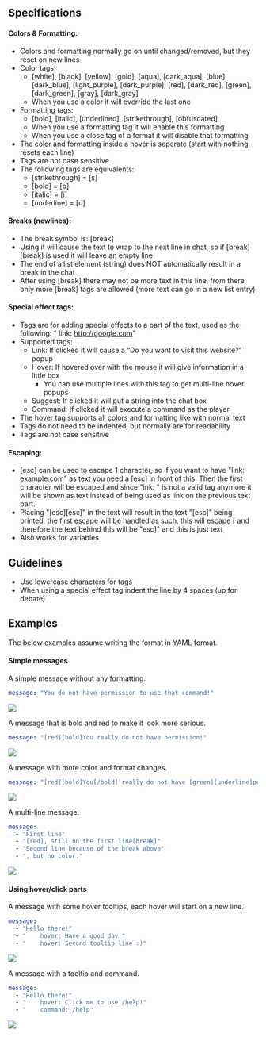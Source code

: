 ## Specifications
#### Colors & Formatting:
* Colors and formatting normally go on until changed/removed, but they reset on new lines
* Color tags:
  * [white], [black], [yellow], [gold], [aqua], [dark_aqua], [blue], [dark_blue], [light_purple], [dark_purple], [red], [dark_red], [green], [dark_green], [gray], [dark_gray]
  * When you use a color it will override the last one
* Formatting tags:
  * [bold], [italic], [underlined], [strikethrough], [obfuscated]
  * When you use a formatting tag it will enable this formatting
  * When you use a close tag of a format it will disable that formatting
* The color and formatting inside a hover is seperate (start with nothing, resets each line)
* Tags are not case sensitive
* The following tags are equivalents:
  * [strikethrough] = [s]
  * [bold] = [b]
  * [italic] = [i]
  * [underline] = [u]

#### Breaks (newlines):
* The break symbol is: [break]
* Using it will cause the text to wrap to the next line in chat, so if [break][break] is used it will leave an empty line
* The end of a list element (string) does NOT automatically result in a break in the chat
* After using [break] there may not be more text in this line, from there only more [break] tags are allowed (more text can go in a new list entry)

#### Special effect tags:
* Tags are for adding special effects to a part of the text, used as the following: "  link: http://google.com"
* Supported tags:
  * Link: If clicked it will cause a “Do you want to visit this website?” popup
  * Hover: If hovered over with the mouse it will give information in a little box
    * You can use multiple lines with this tag to get multi-line hover popups
  * Suggest: If clicked it will put a string into the chat box
  * Command: If clicked it will execute a command as the player
* The hover tag supports all colors and formatting like with normal text
* Tags do not need to be indented, but normally are for readability
* Tags are not case sensitive

#### Escaping:
* [esc] can be used to escape 1 character, so if you want to have "link: example.com" as text you need a [esc] in front of this. Then the first character will be escaped and since "ink: " is not a valid tag anymore it will be shown as text instead of being used as link on the previous text part.
* Placing "[esc][esc]" in the text will result in the text "[esc]" being printed, the first escape will be handled as such, this will escape [ and therefore the text behind this will be "esc]" and this is just text
* Also works for variables

## Guidelines
* Use lowercase characters for tags
* When using a special effect tag indent the line by 4 spaces (up for debate)

## Examples
The below examples assume writing the format in YAML format.

#### Simple messages
A simple message without any formatting.
```yaml
message: "You do not have permission to use that command!"
```
![](https://cloud.githubusercontent.com/assets/6951068/15986885/2dbd4016-3015-11e6-9525-0cbea6155a78.png)


A message that is bold and red to make it look more serious.
```yaml
message: "[red][bold]You really do not have permission!"
```
![](https://cloud.githubusercontent.com/assets/6951068/15986886/2e8b1310-3015-11e6-853b-3b497a304c6d.png)


A message with more color and format changes.
```yaml
message: "[red][bold]You[/bold] really do not have [green][underline]permission[reset]!"
```
![](https://cloud.githubusercontent.com/assets/6951068/15986887/2f399ad4-3015-11e6-945d-94db3aa52579.png)


A multi-line message.
```yaml
message:
  - "First line"
  - "[red], still on the first line[break]"
  - "Second line because of the break above"
  - ", but no color."
```
![](https://cloud.githubusercontent.com/assets/6951068/15987126/9c46c8b0-301d-11e6-8ca8-3bae662d0a0e.png)


#### Using hover/click parts

A message with some hover tooltips, each hover will start on a new line.
```yaml
message:
  - "Hello there!"
  - "    hover: Have a good day!"
  - "    hover: Second tooltip line :)"
```
![](https://cloud.githubusercontent.com/assets/6951068/15987136/170a00f8-301e-11e6-8e46-84c5c21d5204.png)


A message with a tooltip and command.
```yaml
message:
  - "Hello there!"
  - "    hover: Click me to use /help!"
  - "    command: /help"
```
![](https://cloud.githubusercontent.com/assets/6951068/15987147/68c905a6-301e-11e6-8cd2-e3c7ca329855.png)






